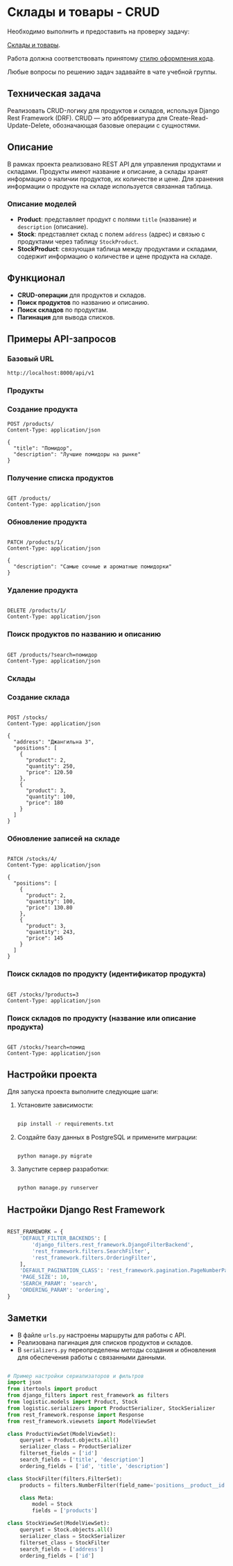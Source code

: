 # Склады и товары - CRUD

Необходимо выполнить и предоставить на проверку задачу:

[Склады и товары](./stocks_products).

Работа должна соответствовать принятому [стилю оформления кода](https://github.com/netology-code/codestyle/tree/master/python).

Любые вопросы по решению задач задавайте в чате учебной группы.

## Техническая задача

Реализовать CRUD-логику для продуктов и складов, используя Django Rest Framework (DRF). CRUD — это аббревиатура для Create-Read-Update-Delete, обозначающая базовые операции с сущностями.

## Описание

В рамках проекта реализовано REST API для управления продуктами и складами. Продукты имеют название и описание, а склады хранят информацию о наличии продуктов, их количестве и цене. Для хранения информации о продукте на складе используется связанная таблица.

### Описание моделей

- **Product**: представляет продукт с полями `title` (название) и `description` (описание).
- **Stock**: представляет склад с полем `address` (адрес) и связью с продуктами через таблицу `StockProduct`.
- **StockProduct**: связующая таблица между продуктами и складами, содержит информацию о количестве и цене продукта на складе.

## Функционал

- **CRUD-операции** для продуктов и складов.
- **Поиск продуктов** по названию и описанию.
- **Поиск складов** по продуктам.
- **Пагинация** для вывода списков.

## Примеры API-запросов

### Базовый URL

`http://localhost:8000/api/v1`

### Продукты

### Создание продукта

```
POST /products/
Content-Type: application/json

{
  "title": "Помидор",
  "description": "Лучшие помидоры на рынке"
}
```

### Получение списка продуктов

```

GET /products/
Content-Type: application/json

```

### Обновление продукта

```

PATCH /products/1/
Content-Type: application/json

{
  "description": "Самые сочные и ароматные помидорки"
}

```

### Удаление продукта

```

DELETE /products/1/
Content-Type: application/json

```

### Поиск продуктов по названию и описанию

```

GET /products/?search=помидор
Content-Type: application/json

```

### Склады

### Создание склада

```

POST /stocks/
Content-Type: application/json

{
  "address": "Джангильна 3",
  "positions": [
    {
      "product": 2,
      "quantity": 250,
      "price": 120.50
    },
    {
      "product": 3,
      "quantity": 100,
      "price": 180
    }
  ]
}

```

### Обновление записей на складе

```

PATCH /stocks/4/
Content-Type: application/json

{
  "positions": [
    {
      "product": 2,
      "quantity": 100,
      "price": 130.80
    },
    {
      "product": 3,
      "quantity": 243,
      "price": 145
    }
  ]
}

```

### Поиск складов по продукту (идентификатор продукта)

```

GET /stocks/?products=3
Content-Type: application/json

```

### Поиск складов по продукту (название или описание продукта)

```

GET /stocks/?search=помид
Content-Type: application/json

```

## Настройки проекта

Для запуска проекта выполните следующие шаги:

1. Установите зависимости:
    
    ```bash
    
    pip install -r requirements.txt
    
    ```
    
2. Создайте базу данных в PostgreSQL и примените миграции:
    
    ```bash
    
    python manage.py migrate
    
    ```
    
3. Запустите сервер разработки:
    
    ```bash
    
    python manage.py runserver
    
    ```
    

## Настройки Django Rest Framework

```python

REST_FRAMEWORK = {
    'DEFAULT_FILTER_BACKENDS': [
        'django_filters.rest_framework.DjangoFilterBackend',
        'rest_framework.filters.SearchFilter',
        'rest_framework.filters.OrderingFilter',
    ],
    'DEFAULT_PAGINATION_CLASS': 'rest_framework.pagination.PageNumberPagination',
    'PAGE_SIZE': 10,
    'SEARCH_PARAM': 'search',
    'ORDERING_PARAM': 'ordering',
}

```

## Заметки

- В файле `urls.py` настроены маршруты для работы с API.
- Реализована пагинация для списков продуктов и складов.
- В `serializers.py` переопределены методы создания и обновления для обеспечения работы с связанными данными.

```python

# Пример настройки сериализаторов и фильтров
import json
from itertools import product
from django_filters import rest_framework as filters
from logistic.models import Product, Stock
from logistic.serializers import ProductSerializer, StockSerializer
from rest_framework.response import Response
from rest_framework.viewsets import ModelViewSet

class ProductViewSet(ModelViewSet):
    queryset = Product.objects.all()
    serializer_class = ProductSerializer
    filterset_fields = ['id']
    search_fields = ['title', 'description']
    ordering_fields = ['id', 'title', 'description']

class StockFilter(filters.FilterSet):
    products = filters.NumberFilter(field_name='positions__product__id', lookup_expr='exact')

    class Meta:
        model = Stock
        fields = ['products']

class StockViewSet(ModelViewSet):
    queryset = Stock.objects.all()
    serializer_class = StockSerializer
    filterset_class = StockFilter
    search_fields = ['address']
    ordering_fields = ['id']

```